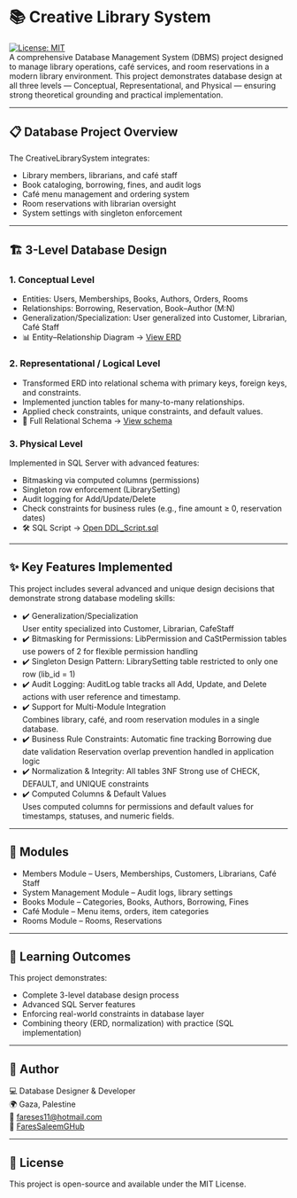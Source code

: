 # 📚 Creative Library System
[![License: MIT](https://img.shields.io/badge/License-MIT-yellow.svg)](LICENSE)<br>
A comprehensive Database Management System (DBMS) project designed to manage library operations, café services, and room reservations in a modern library environment.
This project demonstrates database design at all three levels — Conceptual, Representational, and Physical — ensuring strong theoretical grounding and practical implementation.

---

## 📋 Database Project Overview
The CreativeLibrarySystem integrates:<br>
- Library members, librarians, and café staff
- Book cataloging, borrowing, fines, and audit logs
- Café menu management and ordering system
- Room reservations with librarian oversight
- System settings with singleton enforcement

---

## 🏗️ 3-Level Database Design
### 1. Conceptual Level
- Entities: Users, Memberships, Books, Authors, Orders, Rooms<br>
- Relationships: Borrowing, Reservation, Book–Author (M:N)<br>
- Generalization/Specialization: User generalized into Customer, Librarian, Café Staff<br>
- 📊 Entity–Relationship Diagram → [View ERD](./Concceputal-Data-Model/ERD.png)

### 2. Representational / Logical Level
- Transformed ERD into relational schema with primary keys, foreign keys, and constraints.<br>
- Implemented junction tables for many-to-many relationships.<br>
- Applied check constraints, unique constraints, and default values.<br>
- 🧩 Full Relational Schema → [View schema](./Representational-Data-Model/Relational_Schema_Notaion.txt)

### 3. Physical Level
Implemented in SQL Server with advanced features:<br>
- Bitmasking via computed columns (permissions)<br>
- Singleton row enforcement (LibrarySetting)<br>
- Audit logging for Add/Update/Delete<br>
- Check constraints for business rules (e.g., fine amount ≥ 0, reservation dates)<br>
- 🛠️ SQL Script → [Open DDL_Script.sql](./Physical-Data-Model/DDL_Script.sql)

---

## ✨ Key Features Implemented
This project includes several advanced and unique design decisions that demonstrate strong database modeling skills:
- ✔️ Generalization/Specialization<br>
  User entity specialized into Customer, Librarian, CafeStaff
- ✔️ Bitmasking for Permissions:
  LibPermission and CaStPermission tables use powers of 2 for flexible permission handling
- ✔️ Singleton Design Pattern:
  LibrarySetting table restricted to only one row (lib_id = 1)
- ✔️ Audit Logging:
  AuditLog table tracks all Add, Update, and Delete actions with user reference and timestamp.
- ✔️ Support for Multi-Module Integration<br>
  Combines library, café, and room reservation modules in a single database.
- ✔️ Business Rule Constraints:
  Automatic fine tracking
  Borrowing due date validation
  Reservation overlap prevention handled in application logic
- ✔️ Normalization & Integrity:
  All tables 3NF
  Strong use of CHECK, DEFAULT, and UNIQUE constraints
- ✔️ Computed Columns & Default Values<br>
  Uses computed columns for permissions and default values for timestamps, statuses, and numeric fields.

---

## 📂 Modules
- Members Module – Users, Memberships, Customers, Librarians, Café Staff
- System Management Module – Audit logs, library settings
- Books Module – Categories, Books, Authors, Borrowing, Fines
- Café Module – Menu items, orders, item categories
- Rooms Module – Rooms, Reservations

---

## 📖 Learning Outcomes
This project demonstrates:
- Complete 3-level database design process
- Advanced SQL Server features
- Enforcing real-world constraints in database layer
- Combining theory (ERD, normalization) with practice (SQL implementation)

---

## 👤 Author
💻 Database Designer & Developer <br>
🌍 Gaza, Palestine <br>
📧 fareses11@hotmail.com <br>
🔗 [FaresSaleemGHub](https://github.com/FaresSaleemGHub)

---

## 📜 License
This project is open-source and available under the MIT License.
